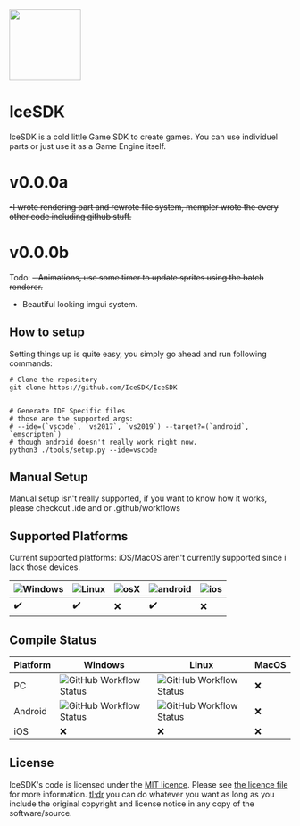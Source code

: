 <img src="./.assets/logo-primary.svg" width="128px"/>

# IceSDK

IceSDK is a cold little Game SDK to create games. You can use individuel parts or
just use it as a Game Engine itself.

# v0.0.0a
 ~~-I wrote rendering part and rewrote file system, mempler wrote the every other code including github stuff.~~

# v0.0.0b
Todo:
 ~~- Animations, use some timer to update sprites using the batch renderer.~~
 - Beautiful looking imgui system.

## How to setup

Setting things up is quite easy, you simply go ahead and run following commands:

```shell
# Clone the repository
git clone https://github.com/IceSDK/IceSDK


# Generate IDE Specific files
# those are the supported args:
# --ide=(`vscode`, `vs2017`, `vs2019`) --target?=(`android`, `emscripten`)
# though android doesn't really work right now.
python3 ./tools/setup.py --ide=vscode
```

## Manual Setup

Manual setup isn't really supported, if you want to know how it works,
please checkout .ide and or .github/workflows

## Supported Platforms

Current supported platforms:
iOS/MacOS aren't currently supported since i lack those devices.

| ![Windows](./.assets/windows_64x64.png) | ![Linux](./.assets/linux_64x64.png) | ![osX](./.assets/osx_64x64.png) | ![android](./.assets/android_64x64.png) | ![ios](./.assets/ios_64x64.png) |
| --------------------------------------- | ----------------------------------- | ------------------------------- | --------------------------------------- | ------------------------------- |
| :heavy_check_mark:                      | :heavy_check_mark:                  | :x:                             | :heavy_check_mark:                      | :x:                             |

## Compile Status

| Platform   | Windows                                                                                             | Linux                                                                                               | MacOS |
| ---------- | --------------------------------------------------------------------------------------------------- | --------------------------------------------------------------------------------------------------- | ----- |
| PC         | ![GitHub Workflow Status](https://github.com/IceSDK/IceSDK/workflows/PC%20Windows/badge.svg)       | ![GitHub Workflow Status](https://github.com/IceSDK/IceSDK/workflows/PC%20Linux/badge.svg)         | :x:   |
| Android    | ![GitHub Workflow Status](https://github.com/IceSDK/IceSDK/workflows/Win32%20Android/badge.svg)    | ![GitHub Workflow Status](https://github.com/IceSDK/IceSDK/workflows/Linux%20Android/badge.svg)    | :x:   |
| iOS        | :x:                                                                                                 | :x:                                                                                                 | :x:   |

## License

IceSDK's code is licensed under the [MIT licence](https://opensource.org/licenses/MIT). Please see [the licence file](./LICENSE) for more information. [tl;dr](https://tldrlegal.com/license/mit-license) you can do whatever you want as long as you include the original copyright and license notice in any copy of the software/source.
